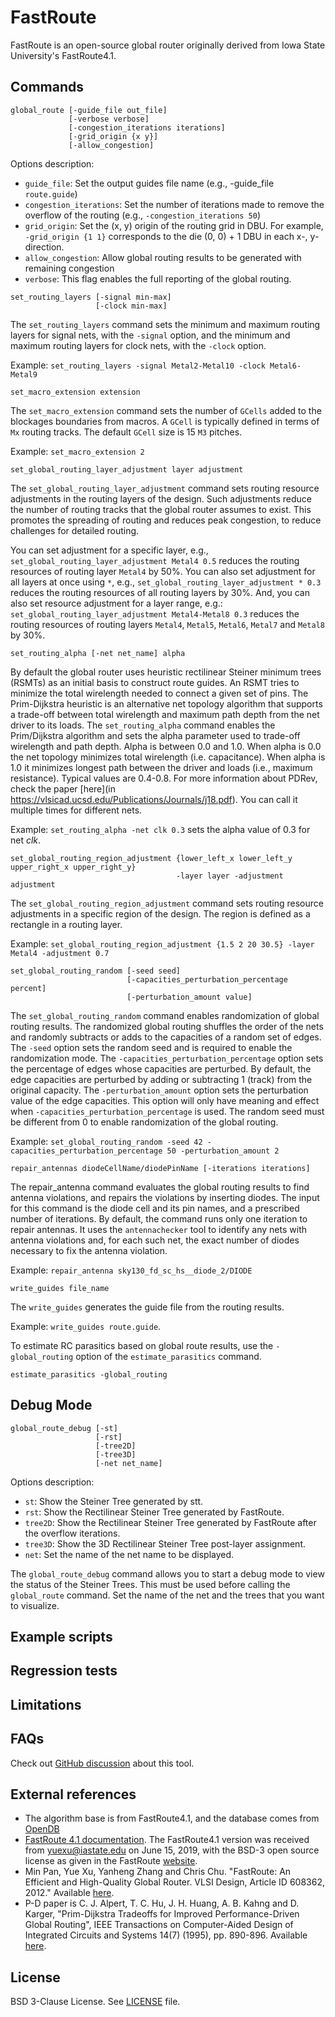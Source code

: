 # FastRoute

FastRoute is an open-source global router originally derived from Iowa State University's FastRoute4.1.

## Commands

```
global_route [-guide_file out_file]
             [-verbose verbose]
             [-congestion_iterations iterations]
             [-grid_origin {x y}]
             [-allow_congestion]

```

Options description:

-   `guide_file`: Set the output guides file name (e.g., -guide_file
    `route.guide`)
-   `congestion_iterations`: Set the number of iterations made to remove the
    overflow of the routing (e.g., `-congestion_iterations 50`)
-   `grid_origin`: Set the (x, y) origin of the routing grid in DBU. For
    example, `-grid_origin {1 1}` corresponds to the die (0, 0) + 1 DBU in each
    x-, y- direction.
-   `allow_congestion`: Allow global routing results to be generated with remaining congestion
-   `verbose`: This flag enables the full reporting of the global routing.

```
set_routing_layers [-signal min-max]
                   [-clock min-max]
```

The `set_routing_layers` command sets the minimum and maximum routing
layers for signal nets, with the `-signal` option, and the minimum and
maximum routing layers for clock nets, with the `-clock` option.

Example: `set_routing_layers -signal Metal2-Metal10 -clock Metal6-Metal9`

```
set_macro_extension extension
```

The `set_macro_extension` command sets the number of `GCells` added to the
blockages boundaries from macros. A `GCell` is typically defined in terms of
`Mx` routing tracks.  The default `GCell` size is 15 `M3` pitches.

Example: `set_macro_extension 2`

```
set_global_routing_layer_adjustment layer adjustment
```

The `set_global_routing_layer_adjustment` command sets routing resource
adjustments in the routing layers of the design.  Such adjustments reduce the number of
routing tracks that the global router assumes to exist. This promotes the spreading of routing
and reduces peak congestion, to reduce challenges for detailed routing.

You can set adjustment for a
specific layer, e.g., `set_global_routing_layer_adjustment Metal4 0.5` reduces
the routing resources of routing layer `Metal4` by 50%.  You can also set adjustment
for all layers at once using `*`, e.g., `set_global_routing_layer_adjustment * 0.3` reduces the routing resources of all routing layers by 30%.  And, you can
also set resource adjustment for a layer range, e.g.: `set_global_routing_layer_adjustment
Metal4-Metal8 0.3` reduces the routing resources of routing layers  `Metal4`,
`Metal5`, `Metal6`, `Metal7` and `Metal8` by 30%.

```
set_routing_alpha [-net net_name] alpha
```

By default the global router uses heuristic rectilinear Steiner minimum
trees (RSMTs) as an initial basis to construct route guides. An RSMT
tries to minimize the total wirelength needed to connect a given set
of pins.  The Prim-Dijkstra heuristic is an alternative net topology
algorithm that supports a trade-off between total wirelength and maximum
path depth from the net driver to its loads. The `set_routing_alpha`
command enables the Prim/Dijkstra algorithm and sets the alpha parameter
used to trade-off wirelength and path depth.  Alpha is between 0.0
and 1.0. When alpha is 0.0 the net topology minimizes total wirelength
(i.e. capacitance).  When alpha is 1.0 it minimizes longest path between
the driver and loads (i.e., maximum resistance).  Typical values are
0.4-0.8. For more information about PDRev, check the paper
[here](in https://vlsicad.ucsd.edu/Publications/Journals/j18.pdf).
You can call it multiple times for different nets.

Example: `set_routing_alpha -net clk 0.3` sets the alpha value of 0.3 for net *clk*.

```
set_global_routing_region_adjustment {lower_left_x lower_left_y upper_right_x upper_right_y}
                                     -layer layer -adjustment adjustment
```

The `set_global_routing_region_adjustment` command sets routing resource
adjustments in a specific region of the design.  The region is defined as
a rectangle in a routing layer.

Example: `set_global_routing_region_adjustment {1.5 2 20 30.5} -layer Metal4 -adjustment 0.7`

```
set_global_routing_random [-seed seed]
                          [-capacities_perturbation_percentage percent]
                          [-perturbation_amount value]
```

The `set_global_routing_random` command enables randomization of global routing
results. The randomized global routing shuffles the order of the nets and randomly
subtracts or adds to the capacities of a random set of edges.  The `-seed`
option sets the random seed and is required to enable the randomization mode. The
`-capacities_perturbation_percentage` option sets the percentage of edges
whose capacities are perturbed. By default, the edge capacities are perturbed by
adding or subtracting 1 (track) from the original capacity.  The `-perturbation_amount`
option sets the perturbation value of the edge capacities. This option
will only have meaning and effect when `-capacities_perturbation_percentage` is used.
The random seed must be different from 0 to enable randomization of the global routing.

Example: `set_global_routing_random -seed 42 -capacities_perturbation_percentage 50 -perturbation_amount 2`

```
repair_antennas diodeCellName/diodePinName [-iterations iterations]
```

The repair_antenna command evaluates the global routing results to find
antenna violations, and repairs the violations by inserting diodes. The
input for this command is the diode cell and its pin names, and a prescribed
number of
iterations. By default, the command runs only one iteration to repair
antennas.  It uses the  `antennachecker` tool to identify any nets with antenna
violations and, for each such net, the exact number of diodes necessary to fix the
antenna violation.

Example: `repair_antenna sky130_fd_sc_hs__diode_2/DIODE`

```
write_guides file_name
```
The `write_guides` generates the guide file from the routing results.

Example: `write_guides route.guide`.

To estimate RC parasitics based on global route results, use the `-global_routing`
option of the `estimate_parasitics` command.

```
estimate_parasitics -global_routing
```
## Debug Mode

```
global_route_debug [-st]
                   [-rst]
                   [-tree2D]
                   [-tree3D]
                   [-net net_name]

```
Options description:

-   `st`: Show the Steiner Tree generated by stt.
-   `rst`: Show the Rectilinear Steiner Tree generated by FastRoute.
-   `tree2D`: Show the Rectilinear Steiner Tree generated by FastRoute after the overflow iterations.
-   `tree3D`: Show the 3D Rectilinear Steiner Tree post-layer assignment.
-   `net`: Set the name of the net name to be displayed.

The `global_route_debug` command allows you to start a debug mode to view the status of the Steiner Trees. This must be used before calling the `global_route` command. Set the name of the net and the trees that you want to visualize.

## Example scripts

## Regression tests

## Limitations

## FAQs

Check out
[GitHub discussion](https://github.com/The-OpenROAD-Project/OpenROAD/discussions/categories/q-a?discussions_q=category%3AQ%26A+fastroute+in%3Atitle)
about this tool.

## External references

-   The algorithm base is from FastRoute4.1, and the database comes from
    [OpenDB](https://github.com/The-OpenROAD-Project/OpenDB)
-   [FastRoute 4.1 documentation](src/fastroute/README).  The FastRoute4.1
    version was received from <yuexu@iastate.edu> on June 15, 2019,
    with the BSD-3 open source license as given in the FastRoute
    [website](http://home.eng.iastate.edu/~cnchu/FastRoute.html#License).
-   Min Pan, Yue Xu, Yanheng Zhang and Chris Chu. "FastRoute: An Efficient and
    High-Quality Global Router. VLSI Design, Article ID 608362, 2012."
    Available [here](http://home.eng.iastate.edu/~cnchu/pubs/j52.pdf).
-   P-D paper is C. J. Alpert, T. C. Hu, J. H. Huang, A. B. Kahng and
    D. Karger, "Prim-Dijkstra Tradeoffs for Improved Performance-Driven
    Global Routing", IEEE Transactions on Computer-Aided Design of
    Integrated Circuits and Systems 14(7) (1995), pp. 890-896. Available
    [here](https://vlsicad.ucsd.edu/Publications/Journals/j18.pdf).


## License

BSD 3-Clause License. See [LICENSE](LICENSE) file.
